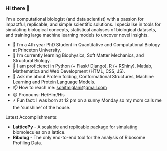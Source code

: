 ### Hi there 👋

I'm a computational biologist (and data scientist) with a passion for impactful, replicable, and simple scientific solutions. I specialise in tools for simulating biological concepts, statistical analyses of biological datasets, and training large machine learning models to uncover novel insights.

- 🔭 I’m a 4th year PhD Student in Quantitative and Computational Biology at Princeton University.
- 🌱 I’m currently learning Biophysics, Soft Matter Mechanics, and Structural Biology.
- :notebook: I am proficienct in Python (+ Flask/ Django), R (+ RShiny), Matlab, Mathematica and Web Development (HTML, CSS, JS).
- 💬 Ask me about Protein folding, Conformational Structures, Machine Learning and Protein Language Models.
- 📫 How to reach me: sohitmiglani@gmail.com
- 😄 Pronouns: He/Him/His
- ⚡ Fun fact: I was born at 12 pm on a sunny Monday so my mom calls me the 'sunshine' of the house.

Latest Accomplishments:
- **LatticePy** - A scalable and replicable package for simulating biomolecules on a lattice.
- **Ribolog** - The only end-to-end tool for the analysis of Ribosome Profiling Data.

